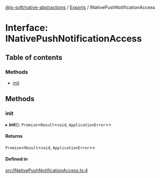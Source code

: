 [@js-soft/native-abstractions](../README.md) / [Exports](../modules.md) / INativePushNotificationAccess

# Interface: INativePushNotificationAccess

## Table of contents

### Methods

- [init](INativePushNotificationAccess.md#init)

## Methods

### init

▸ **init**(): `Promise`<`Result`<`void`, `ApplicationError`\>\>

#### Returns

`Promise`<`Result`<`void`, `ApplicationError`\>\>

#### Defined in

[src/INativePushNotificationAccess.ts:4](https://github.com/js-soft/ts-native-access/blob/93dbc36/packages/abstractions/src/INativePushNotificationAccess.ts#L4)
